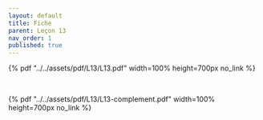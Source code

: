 ```yaml
---
layout: default
title: Fiche
parent: Leçon 13
nav_order: 1
published: true
---
```


{% pdf "../../assets/pdf/L13/L13.pdf" width=100% height=700px no_link %} 

<br>

{% pdf "../../assets/pdf/L13/L13-complement.pdf" width=100% height=700px no_link %} 